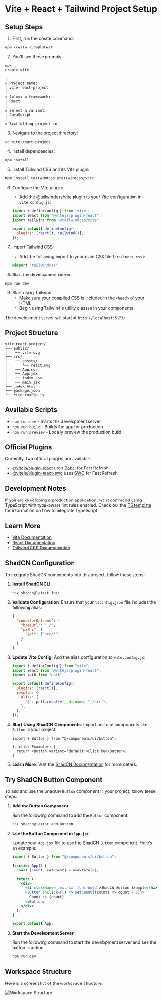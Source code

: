 # Vite + React + Tailwind Project Setup

## Setup Steps

1. First, run the create command:

```bash
npm create vite@latest
```

2. You'll see these prompts:

```bash
npx
create-vite

│
◇ Project name:
│ vite-react-project
│
◇ Select a framework:
│ React
│
◇ Select a variant:
│ JavaScript
│
◇ Scaffolding project in
```

3. Navigate to the project directory:

```bash
cd vite-react-project
```

4. Install dependencies:

```bash
npm install
```

5. Install Tailwind CSS and its Vite plugin:

```bash
npm install tailwindcss @tailwindcss/vite
```

6. Configure the Vite plugin:

   - Add the @tailwindcss/vite plugin to your Vite configuration in `vite.config.js`:

   ```js
   import { defineConfig } from "vite";
   import react from "@vitejs/plugin-react";
   import tailwind from "@tailwindcss/vite";

   export default defineConfig({
     plugins: [react(), tailwind()],
   });
   ```

7. Import Tailwind CSS:

   - Add the following import to your main CSS file (`src/index.css`):

   ```css
   @import "tailwindcss";
   ```

8. Start the development server:

```bash
npm run dev
```

9. Start using Tailwind:
   - Make sure your compiled CSS is included in the `<head>` of your HTML
   - Begin using Tailwind's utility classes in your components

The development server will start at `http://localhost:5173/`

## Project Structure

```
vite-react-project/
├── public/
│   └── vite.svg
├── src/
│   ├── assets/
│   │   └── react.svg
│   ├── App.css
│   ├── App.jsx
│   ├── index.css
│   └── main.jsx
├── index.html
├── package.json
└── vite.config.js
```

## Available Scripts

- `npm run dev` - Starts the development server
- `npm run build` - Builds the app for production
- `npm run preview` - Locally preview the production build

## Official Plugins

Currently, two official plugins are available:

- [@vitejs/plugin-react](https://github.com/vitejs/vite-plugin-react/blob/main/packages/plugin-react) uses [Babel](https://babeljs.io/) for Fast Refresh
- [@vitejs/plugin-react-swc](https://github.com/vitejs/vite-plugin-react/blob/main/packages/plugin-react-swc) uses [SWC](https://swc.rs/) for Fast Refresh

## Development Notes

If you are developing a production application, we recommend using TypeScript with type-aware lint rules enabled. Check out the [TS template](https://github.com/vitejs/vite/tree/main/packages/create-vite/template-react-ts) for information on how to integrate TypeScript.

## Learn More

- [Vite Documentation](https://vitejs.dev/)
- [React Documentation](https://react.dev/)
- [Tailwind CSS Documentation](https://tailwindcss.com/)

## ShadCN Configuration

To integrate ShadCN components into this project, follow these steps:

1. **Install ShadCN CLI**:

   ```bash
   npx shadcn@latest init
   ```

2. **Validate Configuration**:
   Ensure that your `tsconfig.json` file includes the following alias:

   ```json
   {
     "compilerOptions": {
       "baseUrl": "./",
       "paths": {
         "@/*": ["src/*"]
       }
     }
   }
   ```

3. **Update Vite Config**:
   Add the alias configuration to `vite.config.js`:

   ```js
   import { defineConfig } from "vite";
   import react from "@vitejs/plugin-react";
   import path from "path";

   export default defineConfig({
     plugins: [react()],
     resolve: {
       alias: {
         "@": path.resolve(__dirname, "./src"),
       },
     },
   });
   ```

4. **Start Using ShadCN Components**:
   Import and use components like `Button` in your project:

   ```tsx
   import { Button } from "@/components/ui/button";

   function Example() {
     return <Button variant='default'>Click Me</Button>;
   }
   ```

5. **Learn More**:
   Visit the [ShadCN Documentation](https://ui.shadcn.com/docs) for more details.

## Try ShadCN Button Component

To add and use the ShadCN `Button` component in your project, follow these steps:

1. **Add the Button Component**:

   Run the following command to add the `Button` component:

   ```bash
   npx shadcn@latest add button
   ```

2. **Use the Button Component in `App.jsx`**:

   Update your `App.jsx` file to use the ShadCN `Button` component. Here’s an example:

   ```jsx
   import { Button } from "@/components/ui/button";

   function App() {
     const [count, setCount] = useState(0);

     return (
       <div>
         <h1 className='text-3xl font-bold'>ShadCN Button Example</h1>
         <Button onClick={() => setCount((count) => count + 1)}>
           Count is {count}
         </Button>
       </div>
     );
   }

   export default App;
   ```

3. **Start the Development Server**:

   Run the following command to start the development server and see the button in action:

   ```bash
   npm run dev
   ```

## Workspace Structure

Here is a screenshot of the workspace structure:

![Workspace Structure](../Screenshot%202025-06-10%20at%2017.38.04.png)
